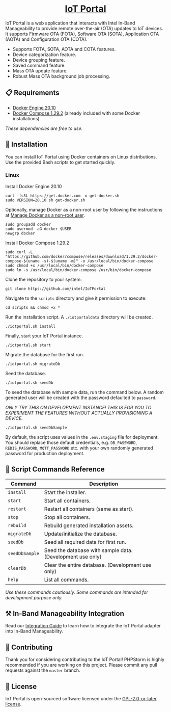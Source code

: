 <h1 align="center">
  <a href="https://github.com/intel/IoTPortal">
    IoT Portal
  </a>
</h1>

IoT Portal is a web application that interacts with Intel In-Band Manageability to provide remote over-the-air (OTA) updates to IoT devices. It supports Firmware OTA (FOTA), Software OTA (SOTA), Application OTA (AOTA) and Configuration OTA (COTA). 

- Supports FOTA, SOTA, AOTA and COTA features.
- Device categorization feature.
- Device grouping feature.
- Saved command feature.
- Mass OTA update feature.
- Robust Mass OTA background job processing.

## 📋 Requirements

- [Docker Engine 20.10](https://docs.docker.com/engine/install/ubuntu/)
- [Docker Compose 1.29.2](https://docs.docker.com/compose/install/) (already included with some Docker installations)

*These dependencies are free to use.*

## 🔧 Installation

You can install IoT Portal using Docker containers on Linux distributions. Use the provided Bash scripts to get started quickly.

### Linux

Install Docker Engine 20.10

```shell
curl -fsSL https://get.docker.com -o get-docker.sh
sudo VERSION=20.10 sh get-docker.sh
```

Optionally, manage Docker as a non-root user by following the instructions at [Manage Docker as a non-root user](https://docs.docker.com/engine/install/linux-postinstall/#manage-docker-as-a-non-root-user).

```shell
sudo groupadd docker
sudo usermod -aG docker $USER
newgrp docker
```

Install Docker Compose 1.29.2

```shell
sudo curl -L "https://github.com/docker/compose/releases/download/1.29.2/docker-compose-$(uname -s)-$(uname -m)" -o /usr/local/bin/docker-compose
sudo chmod +x /usr/local/bin/docker-compose
sudo ln -s /usr/local/bin/docker-compose /usr/bin/docker-compose
```

Clone the repository to your system:

```shell
git clone https://github.com/intel/IoTPortal
```

Navigate to the `scripts` directory and give it permission to execute:

```shell
cd scripts && chmod +x *
```

Run the installation script. A `./iotportaldata` directory will be created.

```shell
./iotportal.sh install 
```

Finally, start your IoT Portal instance.

```shell
./iotportal.sh start 
```

Migrate the database for the first run.

```shell
./iotportal.sh migrateDb 
```

Seed the database.

```shell
./iotportal.sh seedDb 
```

To seed the database with sample data, run the command below. A random generated user will be created with the password defaulted to `password`.

*ONLY TRY THIS ON DEVELOPMENT INSTANCE! THIS IS FOR YOU TO EXPERIMENT THE FEATURES WITHOUT ACTUALLY PROVISIONING A DEVICE.*

```shell
./iotportal.sh seedDbSample 
```

By default, the script uses values in the `.env.staging` file for deployment. You should replace those default credentials, e.g. `DB_PASSWORD`, `REDIS_PASSWORD`, `MQTT_PASSWORD` etc.  with your own randomly generated password for production deployment.

## 📖 Script Commands Reference

Command | Description
---------------------- | ------------------------------------
`install` | Start the installer.
`start` | Start all containers.
`restart`	| Restart all containers (same as start).
`stop` | Stop all containers.
`rebuild`	| Rebuild generated installation assets.
`migrateDb` | Update/initialize the database.
`seedDb` | Seed all required data for first run.
`seedDbSample` | Seed the database with sample data. (Development use only)
`clearDb` | Clear the entire database. (Development use only)
`help` | List all commands.

*Use these commands cautiously. Some commands are intended for development purpose only.*

## ⚒️ In-Band Manageability Integration

Read our [Integration Guide][inbig] to learn how to integrate the IoT Portal adapter into In-Band Manageability.  

[inbig]: INB_INTEGRATION.md

## 👏 Contributing

Thank you for considering contributing to the IoT Portal! PHPStorm is highly recommended if you are working on this project. Please commit any pull requests against the `master` branch.

## 📄 License

IoT Portal is open-sourced software licensed under the [GPL-2.0-or-later license](https://spdx.org/licenses/GPL-2.0-or-later.html).
